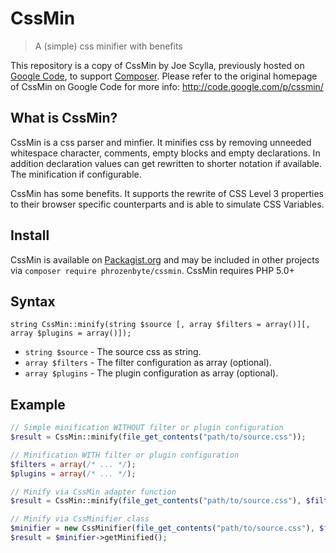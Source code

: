 CssMin
======

> A (simple) css minifier with benefits

This repository is a copy of CssMin by Joe Scylla, previously hosted on [Google Code](https://code.google.com/p/cssmin/), to support [Composer](https://getcomposer.org/). Please refer to the original homepage of CssMin on Google Code for more info: http://code.google.com/p/cssmin/

What is CssMin?
---------------

CssMin is a css parser and minfier. It minifies css by removing unneeded whitespace character, comments, empty blocks and empty declarations. In addition declaration values can get rewritten to shorter notation if available. The minification if configurable.

CssMin has some benefits. It supports the rewrite of CSS Level 3 properties to their browser specific counterparts and is able to simulate CSS Variables.

Install
-------

CssMin is available on [Packagist.org](https://packagist.org/packages/phrozenbyte/cssmin) and may be included in other projects via `composer require phrozenbyte/cssmin`. CssMin requires PHP 5.0+

Syntax
------

```
string CssMin::minify(string $source [, array $filters = array()][, array $plugins = array()]);
```

* `string $source` - The source css as string.
* `array $filters` - The filter configuration as array (optional).
* `array $plugins` - The plugin configuration as array (optional).

Example
-------

```php
// Simple minification WITHOUT filter or plugin configuration
$result = CssMin::minify(file_get_contents("path/to/source.css"));

// Minification WITH filter or plugin configuration
$filters = array(/* ... */);
$plugins = array(/* ... */);

// Minify via CssMin adapter function
$result = CssMin::minify(file_get_contents("path/to/source.css"), $filters, $plugins);

// Minify via CssMinifier class
$minifier = new CssMinifier(file_get_contents("path/to/source.css"), $filters, $plugins);
$result = $minifier->getMinified();
```
